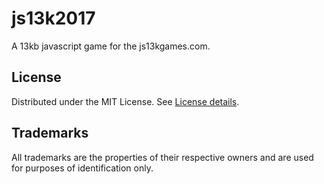 # js13k2017

A 13kb javascript game for the js13kgames.com.

## License

Distributed under the MIT License. See [License details](http://opensource.org/licenses/MIT).

## Trademarks

All trademarks are the properties of their respective owners and are used for purposes of identification only.